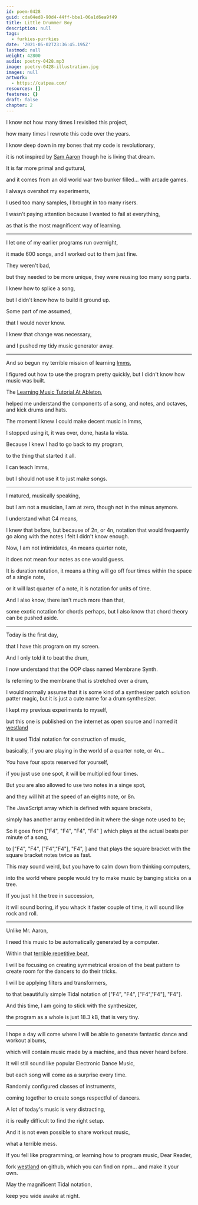 ```yaml
---
id: poem-0428
guid: cda04ed8-90d4-44ff-bbe1-06a1d6ea9f49
title: Little Drummer Boy
description: null
tags:
  - furkies-purrkies
date: '2021-05-02T23:36:45.195Z'
lastmod: null
weight: 42800
audio: poetry-0428.mp3
image: poetry-0428-illustration.jpg
images: null
artwork:
  - https://catpea.com/
resources: []
features: {}
draft: false
chapter: 2
---
```


I know not how many times I revisited this project,

how many times I rewrote this code over the years.

I know deep down in my bones that my code is revolutionary,

it is not inspired by [Sam Aaron](https://www.youtube.com/user/samaaronuk) though he is living that dream.

It is far more primal and guttural,

and it comes from an old world war two bunker filled... with arcade games.

I always overshot my experiments,

I used too many samples, I brought in too many risers.

I wasn't paying attention because I wanted to fail at everything,

as that is the most magnificent way of learning.

---

I let one of my earlier programs run overnight,

it made 600 songs, and I worked out to them just fine.

They weren't bad,

but they needed to be more unique, they were reusing too many song parts.

I knew how to splice a song,

but I didn't know how to build it ground up.

Some part of me assumed,

that I would never know.

I knew that change was necessary,

and I pushed my tidy music generator away.

---

And so begun my terrible mission of learning [lmms](https://www.youtube.com/watch?v=3qfa9hGJzoY),

I figured out how to use the program pretty quickly, but I didn't know how music was built.

The [Learning Music Tutorial At Ableton](https://learningmusic.ableton.com/),

helped me understand the components of a song, and notes, and octaves, and kick drums and hats.

The moment I knew I could make decent music in lmms,

I stopped using it, it was over, done, hasta la vista.

Because I knew I had to go back to my program,

to the thing that started it all.

I can teach lmms,

but I should not use it to just make songs.

---

I matured, musically speaking,

but I am not a musician, I am at zero, though not in the minus anymore.

I understand what C4 means,

I knew that before, but because of 2n, or 4n, notation that would frequently go along with the notes I felt I didn't know enough.

Now, I am not intimidates, 4n means quarter note,

it does not mean four notes as one would guess.

It is duration notation, it means a thing will go off four times within the space of a single note,

or it will last quarter of a note, it is notation for units of time.

And I also know, there isn't much more than that,

some exotic notation for chords perhaps, but I also know that chord theory can be pushed aside.

---

Today is the first day,

that I have this program on my screen.

And I only told it to beat the drum,

I now understand that the OOP class named Membrane Synth.

Is referring to the membrane that is stretched over a drum,

I would normally assume that it is some kind of a synthesizer patch solution patter magic, but it is just a cute name for a drum synthesizer.

I kept my previous experiments to myself,

but this one is published on the internet as open source and I named it [westland](https://github.com/catpea/westland)

It it used Tidal notation for construction of music,

basically, if you are playing in the world of a quarter note, or 4n...

You have four spots reserved for yourself,

if you just use one spot, it will be multiplied four times.

But you are also allowed to use two notes in a singe spot,

and they will hit at the speed of an eights note, or 8n.

The JavaScript array which is defined with square brackets,

simply has another array embedded in it where the singe note used to be;

So it goes from \["F4", "F4", "F4", "F4" ] which plays at the actual beats per minute of a song,

to \["F4", "F4", \["F4","F4"], "F4", ] and that plays the square bracket with the square bracket notes twice as fast.

This may sound weird, but you have to calm down from thinking computers,

into the world where people would try to make music by banging sticks on a tree.

If you just hit the tree in succession,

it will sound boring, if you whack it faster couple of time, it will sound like rock and roll.

---

Unlike Mr. Aaron,

I need this music to be automatically generated by a computer.

Within that [terrible repetitive beat](files/membrane-synth.mp3),

I will be focusing on creating symmetrical erosion of the beat pattern to create room for the dancers to do their tricks.

I will be applying filters and transformers,

to that beautifully simple Tidal notation of \["F4", "F4", \["F4","F4"], "F4"].

And this time, I am going to stick with the synthesizer,

the program as a whole is just 18.3 kB, that is very tiny.

---

I hope a day will come where I will be able to generate fantastic dance and workout albums,

which will contain music made by a machine, and thus never heard before.

It will still sound like popular Electronic Dance Music,

but each song will come as a surprise every time.

Randomly configured classes of instruments,

coming together to create songs respectful of dancers.

A lot of today's music is very distracting,

it is really difficult to find the right setup.

And it is not even possible to share workout music,

what a terrible mess.

If you fell like programming, or learning how to program music, Dear Reader,

fork [westland](https://www.npmjs.com/package/westland) on github, which you can find on npm... and make it your own.

May the magnificent Tidal notation,

keep you wide awake at night.
